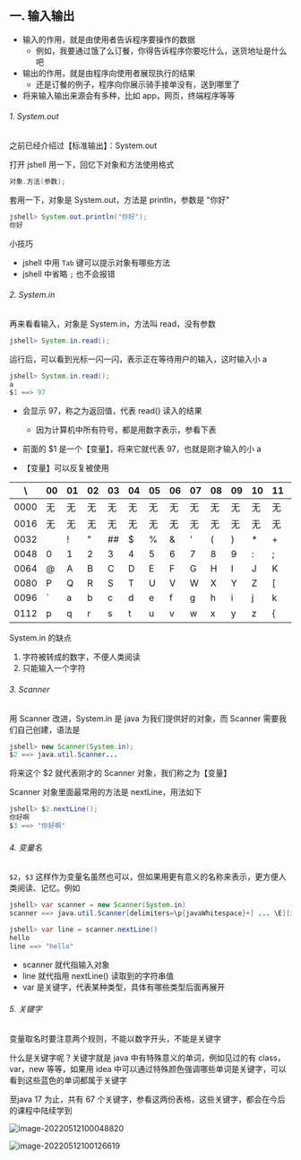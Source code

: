 ## 一. 输入输出

* 输入的作用，就是由使用者告诉程序要操作的数据
  * 例如，我要通过饿了么订餐，你得告诉程序你要吃什么，送货地址是什么吧
* 输出的作用，就是由程序向使用者展现执行的结果
  * 还是订餐的例子，程序向你展示骑手接单没有，送到哪里了
* 将来输入输出来源会有多种，比如 app，网页，终端程序等等



###### 1. System.out

之前已经介绍过【标准输出】：System.out

打开 jshell 用一下，回忆下对象和方法使用格式

```java
对象.方法(参数);
```

套用一下，对象是 System.out，方法是 println，参数是 "你好"

```java
jshell> System.out.println("你好");
你好
```

小技巧

* jshell 中用 `Tab` 键可以提示对象有哪些方法
* jshell 中省略 `;` 也不会报错



###### 2. System.in

再来看看输入，对象是 System.in，方法叫 read，没有参数

```java
jshell> System.in.read();
```

运行后，可以看到光标一闪一闪，表示正在等待用户的输入，这时输入小 a

```java
jshell> System.in.read();
a
$1 ==> 97
```

* 会显示 97，称之为返回值，代表 read() 读入的结果
  * 因为计算机中所有符号，都是用数字表示，参看下表

* 前面的 $1 是一个【变量】，将来它就代表 97，也就是刚才输入的小 a
* 【变量】可以反复被使用

| \    | 00   | 01   | 02   | 03   | 04   | 05   | 06   | 07   | 08   | 09   | 10   | 11   | 12   | 13   | 14   | 15   |
| ---- | ---- | ---- | ---- | ---- | ---- | ---- | ---- | ---- | ---- | ---- | ---- | ---- | ---- | ---- | ---- | ---- |
| 0000 | 无   | 无   | 无   | 无   | 无   | 无   | 无   | 无   | 无   | 无   | 无   | 无   | 无   | 无   | 无   | 无   |
| 0016 | 无   | 无   | 无   | 无   | 无   | 无   | 无   | 无   | 无   | 无   | 无   | 无   | 无   | 无   | 无   | 无   |
| 0032 |      | !    | "    | ##    | $    | %    | &    | '    | (    | )    | *    | +    | ,    | -    | .    | /    |
| 0048 | 0    | 1    | 2    | 3    | 4    | 5    | 6    | 7    | 8    | 9    | :    | ;    | <    | =    | >    | ?    |
| 0064 | @    | A    | B    | C    | D    | E    | F    | G    | H    | I    | J    | K    | L    | M    | N    | O    |
| 0080 | P    | Q    | R    | S    | T    | U    | V    | W    | X    | Y    | Z    | [    | \    | ]    | ^    | _    |
| 0096 | `    | a    | b    | c    | d    | e    | f    | g    | h    | i    | j    | k    | l    | m    | n    | o    |
| 0112 | p    | q    | r    | s    | t    | u    | v    | w    | x    | y    | z    | {    | \|   | }    | ~    | 无   |

System.in 的缺点

1. 字符被转成的数字，不便人类阅读
2. 只能输入一个字符



###### 3. Scanner

用 Scanner 改进，System.in 是 java 为我们提供好的对象，而 Scanner 需要我们自己创建，语法是

```java
jshell> new Scanner(System.in);
$2 ==> java.util.Scanner...
```

将来这个 $2 就代表刚才的 Scanner 对象，我们称之为【变量】

Scanner 对象里面最常用的方法是 nextLine，用法如下

```java
jshell> $2.nextLine();
你好啊
$3 ==> "你好啊"
```



###### 4. 变量名

`$2`，`$3` 这样作为变量名虽然也可以，但如果用更有意义的名称来表示，更方便人类阅读、记忆。例如

```java
jshell> var scanner = new Scanner(System.in)
scanner ==> java.util.Scanner[delimiters=\p{javaWhitespace}+] ... \E][infinity string=\Q∞\E]

jshell> var line = scanner.nextLine()
hello
line ==> "hello"
```

* scanner 就代指输入对象
* line 就代指用 nextLine() 读取到的字符串值
* var 是关键字，代表某种类型，具体有哪些类型后面再展开



###### 5. 关键字

变量取名时要注意两个规则，不能以数字开头，不能是关键字

什么是关键字呢？关键字就是 java 中有特殊意义的单词，例如见过的有 class，var，new 等等，如果用 idea 中可以通过特殊颜色强调哪些单词是关键字，可以看到这些蓝色的单词都属于关键字

至java 17 为止，共有 67 个关键字，参看这两份表格，这些关键字，都会在今后的课程中陆续学到

![image-20220512100048820](image-20220512100048820.png)

![image-20220512100126619](image-20220512100126619.png)
